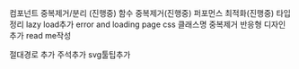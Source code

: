 컴포넌트 중복제거/분리 (진행중)
함수 중복제거(진행중)
퍼포먼스 최적화(진행중)
타입 정리
lazy load추가
error and loading page
css 클래스명 중복제거
반응형 디자인 추가
read me작성

절대경로 추가
주석추가
svg툴팁추가
